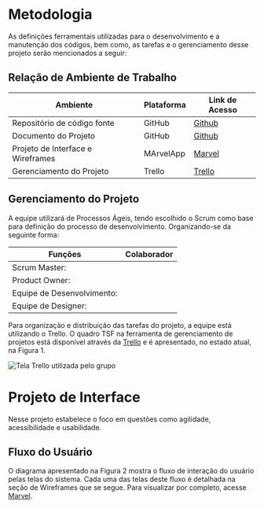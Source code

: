 
# Metodologia

As definições ferramentais utilizadas para o desenvolvimento e a manutenção dos códigos, bem como, as tarefas e o gerenciamento desse projeto serão mencionados a seguir:

## Relação de Ambiente de Trabalho
| Ambiente| Plataforma | Link de Acesso |
|---------|------------|----------------|
| Repositório de código fonte | GitHub |[Github](https://github.com)|
| Documento do Projeto | GitHub| [Github](https://github.com)|
| Projeto de Interface e Wireframes | MArvelApp | [Marvel](https://marvelapp.com/project/6697348)|
| Gerenciamento do Projeto | Trello | [Trello](https://trello.com/b/Lrsx2WGe/tsf)

## Gerenciamento do Projeto
A equipe utilizará de Processos Ágeis, tendo escolhido o Scrum como base para definição do processo de desenvolvimento.
Organizando-se da seguinte forma:

|Funções|Colaborador|
|---------|------------|
| Scrum Master:|   |
| Product Owner:||
| Equipe de Desenvolvimento:||
| Equipe de Designer:||


Para organização e distribuição das tarefas do projeto, a equipe está utilizando o Trello.
O quadro TSF na ferramenta de gerenciamento de projetos está disponível através da [Trello](https://trello.com/b/Lrsx2WGe/tsf) e é apresentado, no estado atual, na Figura 1.

![Tela Trello utilizada pelo grupo](Documents\PUC\PROJETO\Figura1Trello.PNG)

# Projeto de Interface

 Nesse projeto estabelece o foco em questões como agilidade, acessibilidade e usabilidade. 
 
 
 ## Fluxo do Usuário
 
 O diagrama apresentado na Figura 2 mostra o fluxo de interação do usuário pelas telas do sistema. Cada uma das telas deste fluxo é detalhada na seção de Wireframes que se segue. Para visualizar por completo, acesse [Marvel](https://marvelapp.com/project/6697348).
 
